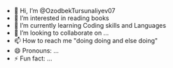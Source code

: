 - 👋 Hi, I’m @OzodbekTursunaliyev07
- 👀 I’m interested in reading books
- 🌱 I’m currently learning Coding skills and Languages
- 💞️ I’m looking to collaborate on ...
- 📫 How to reach me "doing doing and else doing"
- 😄 Pronouns: ...
- ⚡ Fun fact: ...

<!---
OzodbekTursunaliyev07/OzodbekTursunaliyev07 is a ✨ special ✨ repository because its `README.md` (this file) appears on your GitHub profile.
You can click the Preview link to take a look at your changes.
--->
